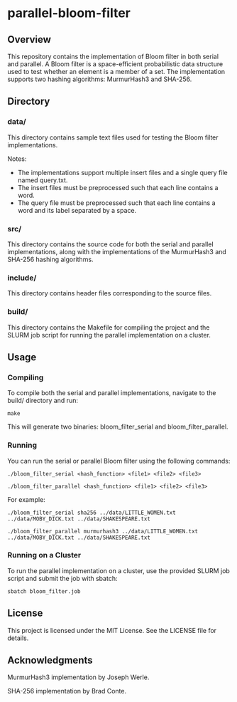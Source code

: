 # parallel-bloom-filter

## Overview

This repository contains the implementation of Bloom filter in both serial and parallel. A Bloom filter is a space-efficient probabilistic data structure used to test whether an element is a member of a set. The implementation supports two hashing algorithms: MurmurHash3 and SHA-256.

## Directory

### data/

This directory contains sample text files used for testing the Bloom filter implementations.

Notes:
* The implementations support multiple insert files and a single query file named query.txt.
* The insert files must be preprocessed such that each line contains a word.
* The query file must be preprocessed such that each line contains a word and its label separated by a space.

### src/

This directory contains the source code for both the serial and parallel implementations, along with the implementations of the MurmurHash3 and SHA-256 hashing algorithms.

### include/

This directory contains header files corresponding to the source files.

### build/

This directory contains the Makefile for compiling the project and the SLURM job script for running the parallel implementation on a cluster.

## Usage

### Compiling

To compile both the serial and parallel implementations, navigate to the build/ directory and run:

```make```

This will generate two binaries: bloom_filter_serial and bloom_filter_parallel.

### Running

You can run the serial or parallel Bloom filter using the following commands:

```
./bloom_filter_serial <hash_function> <file1> <file2> <file3>

./bloom_filter_parallel <hash_function> <file1> <file2> <file3>
```

For example:

```
./bloom_filter_serial sha256 ../data/LITTLE_WOMEN.txt ../data/MOBY_DICK.txt ../data/SHAKESPEARE.txt

./bloom_filter_parallel murmurhash3 ../data/LITTLE_WOMEN.txt ../data/MOBY_DICK.txt ../data/SHAKESPEARE.txt
```

### Running on a Cluster

To run the parallel implementation on a cluster, use the provided SLURM job script and submit the job with sbatch:

```
sbatch bloom_filter.job
```

## License

This project is licensed under the MIT License. See the LICENSE file for details.

## Acknowledgments

MurmurHash3 implementation by Joseph Werle.

SHA-256 implementation by Brad Conte.
